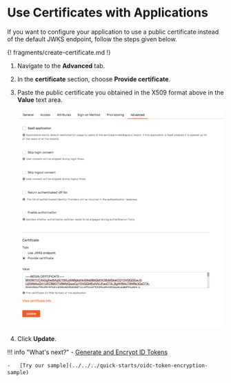 # Use Certificates with Applications

If you want to configure your application to use a public certificate instead of the default JWKS endpoint, follow the steps given below.

{! fragments/create-certificate.md !}

1.  Navigate to the **Advanced** tab. 

2.  In the **certificate** section, choose **Provide certificate**. 

3.  Paste the public certificate you obtained in the X509 format above in the **Value** text area. 

    ![oidc-certificate](../../assets/img/guides/oidc-certificate.png)

4.  Click **Update**.

!!! info "What's next?" 
    -   [Generate and Encrypt ID Tokens](../../../guides/login/oidc-token-encryption)

    -   [Try our sample](../../../quick-starts/oidc-token-encryption-sample)
